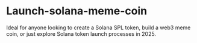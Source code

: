 # Launch-solana-meme-coin
Ideal for anyone looking to create a Solana SPL token, build a web3 meme coin, or just explore Solana token launch processes in 2025.
